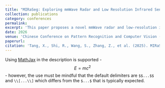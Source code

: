 ```yaml
---
title: "MIRaSeg: Exploring mmWave Radar and Low Resolution Infrared Sensor Fusion for Robust Human Semantic Segmentation"
collection: publications
category: conferences
permalink: 
excerpt: 'This paper proposes a novel mmWave radar and low-resolution infrared fusion system for human semantic segmentation, enhancing environmental robustness through multi-modal feature fusion.'
date: 2026
venue: 'Chinese Conference on Pattern Recognition and Computer Vision (PRCV) 2025'
paperurl: 
citation: 'Tang, X., Shi, R., Wang, S., Zhang, Z., et al. (2025). MIRaSeg: Exploring mmWave Radar and Low Resolution Infrared Sensor Fusion for Robust Human Semantic Segmentation. In Proceedings of the Chinese Conference on Pattern Recognition and Computer Vision (PRCV).'
---
```


Using [MathJax](https://www.mathjax.org/) in the description is supported - $$E=mc^2$$ - however, the use must be mindful that the default delimiters are `$$...$$` and `\\[...\\]` which differs from the `$...$` that is typically expected.
